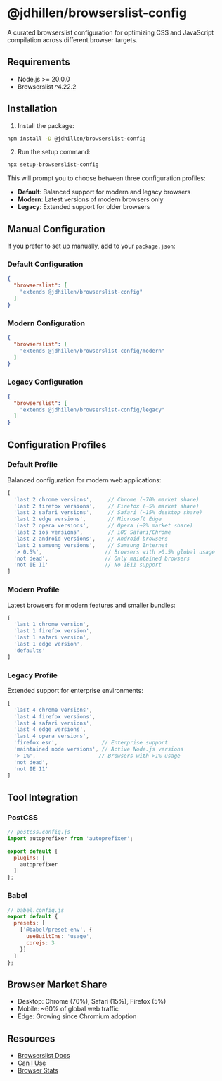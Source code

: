 # @jdhillen/browserslist-config

A curated browserslist configuration for optimizing CSS and JavaScript compilation across different browser targets.

## Requirements

- Node.js >= 20.0.0
- Browserslist ^4.22.2

## Installation

1. Install the package:

```bash
npm install -D @jdhillen/browserslist-config
```

2. Run the setup command:

```bash
npx setup-browserslist-config
```

This will prompt you to choose between three configuration profiles:

- **Default**: Balanced support for modern and legacy browsers
- **Modern**: Latest versions of modern browsers only
- **Legacy**: Extended support for older browsers

## Manual Configuration

If you prefer to set up manually, add to your `package.json`:

### Default Configuration

```json
{
  "browserslist": [
    "extends @jdhillen/browserslist-config"
  ]
}
```

### Modern Configuration

```json
{
  "browserslist": [
    "extends @jdhillen/browserslist-config/modern"
  ]
}
```

### Legacy Configuration

```json
{
  "browserslist": [
    "extends @jdhillen/browserslist-config/legacy"
  ]
}
```

## Configuration Profiles

### Default Profile

Balanced configuration for modern web applications:

```javascript
[
  'last 2 chrome versions',     // Chrome (~70% market share)
  'last 2 firefox versions',    // Firefox (~5% market share)
  'last 2 safari versions',     // Safari (~15% desktop share)
  'last 2 edge versions',       // Microsoft Edge
  'last 2 opera versions',      // Opera (~2% market share)
  'last 2 ios versions',        // iOS Safari/Chrome
  'last 2 android versions',    // Android browsers
  'last 2 samsung versions',    // Samsung Internet
  '> 0.5%',                    // Browsers with >0.5% global usage
  'not dead',                  // Only maintained browsers
  'not IE 11'                  // No IE11 support
]
```

### Modern Profile

Latest browsers for modern features and smaller bundles:

```javascript
[
  'last 1 chrome version',
  'last 1 firefox version',
  'last 1 safari version',
  'last 1 edge version',
  'defaults'
]
```

### Legacy Profile

Extended support for enterprise environments:

```javascript
[
  'last 4 chrome versions',
  'last 4 firefox versions',
  'last 4 safari versions',
  'last 4 edge versions',
  'last 4 opera versions',
  'firefox esr',              // Enterprise support
  'maintained node versions', // Active Node.js versions
  '> 1%',                    // Browsers with >1% usage
  'not dead',
  'not IE 11'
]
```

## Tool Integration

### PostCSS

```javascript
// postcss.config.js
import autoprefixer from 'autoprefixer';

export default {
  plugins: [
    autoprefixer
  ]
};
```

### Babel

```javascript
// babel.config.js
export default {
  presets: [
    ['@babel/preset-env', {
      useBuiltIns: 'usage',
      corejs: 3
    }]
  ]
};
```

## Browser Market Share

- Desktop: Chrome (70%), Safari (15%), Firefox (5%)
- Mobile: ~60% of global web traffic
- Edge: Growing since Chromium adoption

## Resources

- [Browserslist Docs](https://github.com/browserslist/browserslist)
- [Can I Use](https://caniuse.com/)
- [Browser Stats](https://gs.statcounter.com/)
